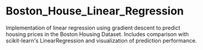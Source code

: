 # Boston_House_Linear_Regression
Implementation of linear regression using gradient descent to predict housing prices in the Boston Housing Dataset. Includes comparison with scikit-learn's LinearRegression and visualization of prediction performance.

